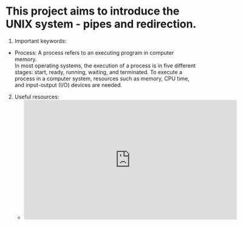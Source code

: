 # This project aims to introduce the UNIX system - pipes and redirection.

1. Important keywords:
  * Process:
    A process refers to an executing program in computer memory. <br>
In most operating systems, the execution of a process is in five different stages: start, ready, running, waiting, and terminated. To execute a process in a computer system, resources such as memory, CPU time, and input-output (I/O) devices are needed.

2. Useful resources:
	* <div><iframe width="560" height="315" src="https://www.youtube.com/embed/videoseries?list=PLBlnK6fEyqRiVhbXDGLXDk_OQAeuVcp2O" title="YouTube video player" frameborder="0" allow="accelerometer; autoplay; clipboard-write; encrypted-media; gyroscope; picture-in-picture" allowfullscreen></iframe></div>